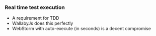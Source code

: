 ### Real time test execution

- A requirement for TDD
- WallabyJs does this perfectly
- WebStorm with auto-execute (in seconds) is a decent compromise
